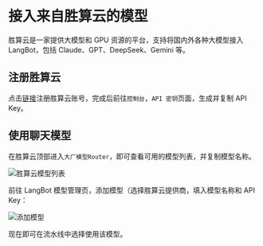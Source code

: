 # 接入来自胜算云的模型

胜算云是一家提供大模型和 GPU 资源的平台，支持将国内外各种大模型接入 LangBot，包括 Claude、GPT、DeepSeek、Gemini 等。

## 注册胜算云

点击[链接](https://www.shengsuanyun.com/?from=CH_KYIPP758)注册胜算云账号，完成后前往`控制台`，`API 密钥`页面，生成并复制 API Key。

## 使用聊天模型

在胜算云顶部进入`大厂模型Router`，即可查看可用的模型列表，并复制模型名称。

<img src="/assets/image/zh/workshop/shengsuanyun-integration/llm-models.png" alt="胜算云模型列表" />

前往 LangBot 模型管理页，添加模型（选择胜算云提供商，填入模型名称和 API Key：

<img src="/assets/image/zh/workshop/shengsuanyun-integration/add-llm-model.png" alt="添加模型" />

现在即可在流水线中选择使用该模型。